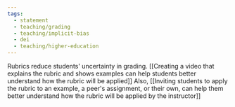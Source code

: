 ```yaml
---
tags: 
  - statement
  - teaching/grading
  - teaching/implicit-bias
  - dei
  - teaching/higher-education
---
```

Rubrics reduce students' uncertainty in grading. [[Creating a video that explains the rubric and shows examples can help students better understand how the rubric will be applied]] Also, [[Inviting students to apply the rubric to an example, a peer's assignment, or their own, can help them better understand how the rubric will be applied by the instructor]]